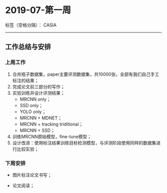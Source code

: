 ﻿# 2019-07-第一周

标签（空格分隔）： CASIA

---

## 工作总结与安排

### 上周工作

1. 合并瓶子数据集，paper主要评测数据集，共10000张，全部有我们自己手工标注的结果；
2. 完成论文前三部分的写作；
3. 实验训练并设计评测结果；
    - MRCNN only；
    - SSD only；
    - YOLO only；
    - MRCNN + MDNET；
    - MRCNN + tracking triditional；
    - MRCNN + SSD；
4. 训练MRCNN原始模型，fine-tune模型；
5. 设计改进：使用标注结果训练目标检测模型，与评测阶段使用同样的数据集进行比较实验；

### 下周安排

- 图片标注论文书写；
- 论文阅读；


  [1]: http://static.zybuluo.com/usiege/8n93x3ucn9c7dwh5sb4clsl6/%E7%BB%84%E4%BC%9A0614.png